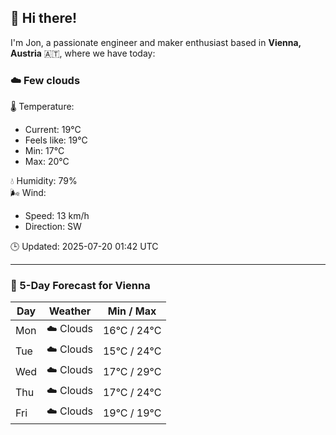 ## 👋 Hi there!

I'm Jon, a passionate engineer and maker enthusiast based in **Vienna, Austria** 🇦🇹, where we have today:

### ☁️ Few clouds 

🌡️ Temperature: 
* Current: 19°C
* Feels like: 19°C
* Min: 17°C 
* Max: 20°C  

💧 Humidity: 79%  
🌬️ Wind: 
* Speed: 13 km/h 
* Direction: SW  

🕒 Updated: 2025-07-20 01:42 UTC

---

### 📅 5-Day Forecast for Vienna

| Day | Weather | Min / Max |
|-----|---------|------------|
| Mon | ☁️ Clouds | 16°C / 24°C |
| Tue | ☁️ Clouds | 15°C / 24°C |
| Wed | ☁️ Clouds | 17°C / 29°C |
| Thu | ☁️ Clouds | 17°C / 24°C |
| Fri | ☁️ Clouds | 19°C / 19°C |
